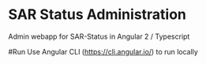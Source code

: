 # SAR Status Administration
Admin webapp for SAR-Status in Angular 2 / Typescript

#Run
Use Angular CLI (https://cli.angular.io/) to run locally
